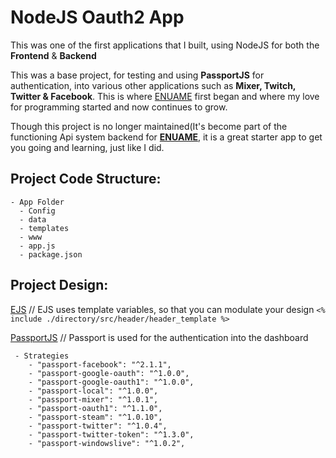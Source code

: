 # NodeJS Oauth2 App

This was one of the first applications that I built, using NodeJS for both the **Frontend** & **Backend**

This was a base project, for testing and using **PassportJS** for authentication, into various other applications such as **Mixer, Twitch, Twitter & Facebook**. This is where [ENUAME](https://enua.me) first began and where my love for programming started and now continues to grow.

Though this project is no longer maintained(It's become part of the functioning Api system backend for **[ENUAME](https://enua.me)**, it is a great starter app to get you going and learning, just like I did.

## Project Code Structure:
    - App Folder
      - Config
      - data
      - templates
      - www
      - app.js
      - package.json

## Project Design:

[EJS](https://ejs.co) // EJS uses template variables, so that you can modulate your design
`<% include ./directory/src/header/header_template %>`

[PassportJS](http://www.passportjs.org) // Passport is used for the authentication into the dashboard

     - Strategies
        - "passport-facebook": "^2.1.1",
        - "passport-google-oauth": "^1.0.0",
        - "passport-google-oauth1": "^1.0.0",
        - "passport-local": "^1.0.0",
        - "passport-mixer": "^1.0.1",
        - "passport-oauth1": "^1.1.0",
        - "passport-steam": "^1.0.10",
        - "passport-twitter": "^1.0.4",
        - "passport-twitter-token": "^1.3.0",
        - "passport-windowslive": "^1.0.2",
